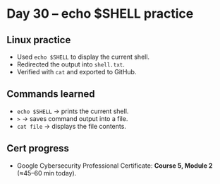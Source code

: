 # Day 30 – echo $SHELL practice

## Linux practice
- Used `echo $SHELL` to display the current shell.
- Redirected the output into `shell.txt`.
- Verified with `cat` and exported to GitHub.

## Commands learned
- `echo $SHELL` → prints the current shell.
- `>` → saves command output into a file.
- `cat file` → displays the file contents.

## Cert progress
- Google Cybersecurity Professional Certificate: **Course 5, Module 2** (≈45–60 min today).
